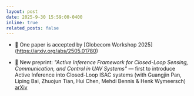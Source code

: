 ```yaml
---
layout: post
date: 2025-9-30 15:59:00-0400
inline: true
related_posts: false
---
```


  
- 🎉 One paper is accepted by [Globecom Workshop 2025] (https://arxiv.org/abs/2505.01780)

- 📢 New preprint: *"Active Inference Framework for Closed-Loop Sensing, Communication, and Control in UAV Systems"* — first to introduce Active Inference into Closed-Loop ISAC systems (with Guangjin Pan, Liping Bai, Zhuojun Tian, Hui Chen, Mehdi Bennis & Henk Wymeersch) [arXiv](https://arxiv.org/abs/2509.14201)



